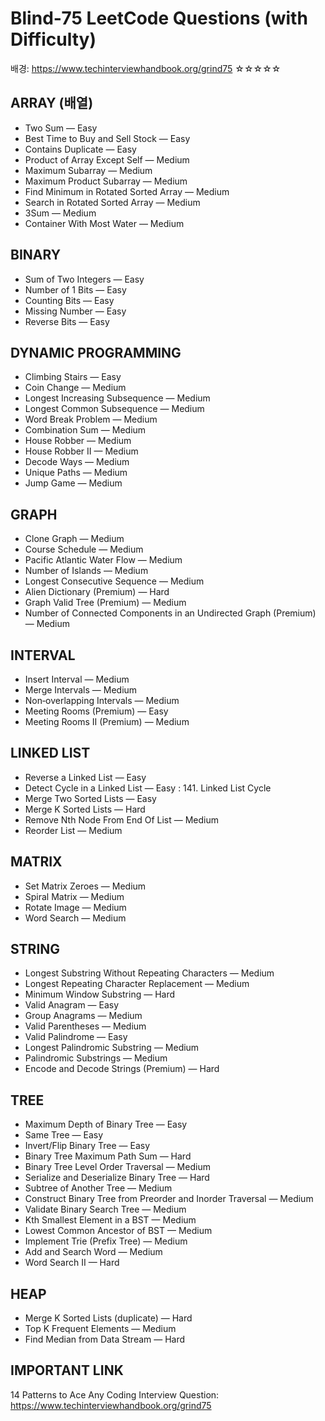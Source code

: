 Blind‑75 LeetCode Questions (with Difficulty)
=============================================

배경: https://www.techinterviewhandbook.org/grind75
☆☆☆☆☆

ARRAY (배열)
-------------
- Two Sum — Easy
- Best Time to Buy and Sell Stock — Easy
- Contains Duplicate — Easy
- Product of Array Except Self — Medium
- Maximum Subarray — Medium
- Maximum Product Subarray — Medium
- Find Minimum in Rotated Sorted Array — Medium
- Search in Rotated Sorted Array — Medium
- 3Sum — Medium
- Container With Most Water — Medium

BINARY
-------
- Sum of Two Integers — Easy
- Number of 1 Bits — Easy
- Counting Bits — Easy
- Missing Number — Easy
- Reverse Bits — Easy

DYNAMIC PROGRAMMING
-------------------
- Climbing Stairs — Easy
- Coin Change — Medium
- Longest Increasing Subsequence — Medium
- Longest Common Subsequence — Medium
- Word Break Problem — Medium
- Combination Sum — Medium
- House Robber — Medium
- House Robber II — Medium
- Decode Ways — Medium
- Unique Paths — Medium
- Jump Game — Medium

GRAPH
-----
- Clone Graph — Medium
- Course Schedule — Medium
- Pacific Atlantic Water Flow — Medium
- Number of Islands — Medium
- Longest Consecutive Sequence — Medium
- Alien Dictionary (Premium) — Hard
- Graph Valid Tree (Premium) — Medium
- Number of Connected Components in an Undirected Graph (Premium) — Medium

INTERVAL
--------
- Insert Interval — Medium
- Merge Intervals — Medium
- Non‑overlapping Intervals — Medium
- Meeting Rooms (Premium) — Easy
- Meeting Rooms II (Premium) — Medium

LINKED LIST
-----------
- Reverse a Linked List — Easy
- Detect Cycle in a Linked List — Easy : 141. Linked List Cycle
- Merge Two Sorted Lists — Easy
- Merge K Sorted Lists — Hard
- Remove Nth Node From End Of List — Medium
- Reorder List — Medium

MATRIX
------
- Set Matrix Zeroes — Medium
- Spiral Matrix — Medium
- Rotate Image — Medium
- Word Search — Medium

STRING
------
- Longest Substring Without Repeating Characters — Medium
- Longest Repeating Character Replacement — Medium
- Minimum Window Substring — Hard
- Valid Anagram — Easy
- Group Anagrams — Medium
- Valid Parentheses — Medium
- Valid Palindrome — Easy
- Longest Palindromic Substring — Medium
- Palindromic Substrings — Medium
- Encode and Decode Strings (Premium) — Hard

TREE
----
- Maximum Depth of Binary Tree — Easy
- Same Tree — Easy
- Invert/Flip Binary Tree — Easy
- Binary Tree Maximum Path Sum — Hard
- Binary Tree Level Order Traversal — Medium
- Serialize and Deserialize Binary Tree — Hard
- Subtree of Another Tree — Medium
- Construct Binary Tree from Preorder and Inorder Traversal — Medium
- Validate Binary Search Tree — Medium
- Kth Smallest Element in a BST — Medium
- Lowest Common Ancestor of BST — Medium
- Implement Trie (Prefix Tree) — Medium
- Add and Search Word — Medium
- Word Search II — Hard

HEAP
----
- Merge K Sorted Lists (duplicate) — Hard
- Top K Frequent Elements — Medium
- Find Median from Data Stream — Hard

IMPORTANT LINK
--------------
14 Patterns to Ace Any Coding Interview Question:
https://www.techinterviewhandbook.org/grind75
